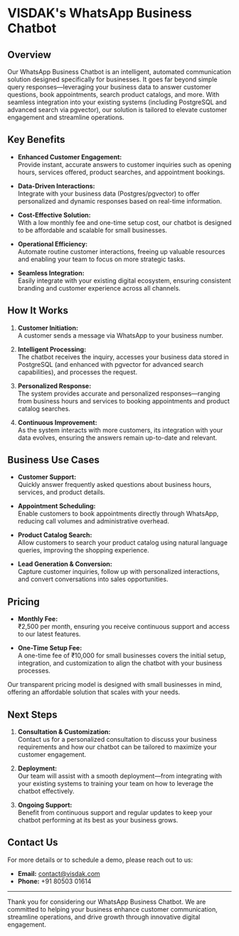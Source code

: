# VISDAK's WhatsApp Business Chatbot

## Overview

Our WhatsApp Business Chatbot is an intelligent, automated communication solution designed specifically for businesses. It goes far beyond simple query responses—leveraging your business data to answer customer questions, book appointments, search product catalogs, and more. With seamless integration into your existing systems (including PostgreSQL and advanced search via pgvector), our solution is tailored to elevate customer engagement and streamline operations.

## Key Benefits

- **Enhanced Customer Engagement:**  
  Provide instant, accurate answers to customer inquiries such as opening hours, services offered, product searches, and appointment bookings.

- **Data-Driven Interactions:**  
  Integrate with your business data (Postgres/pgvector) to offer personalized and dynamic responses based on real-time information.

- **Cost-Effective Solution:**  
  With a low monthly fee and one-time setup cost, our chatbot is designed to be affordable and scalable for small businesses.

- **Operational Efficiency:**  
  Automate routine customer interactions, freeing up valuable resources and enabling your team to focus on more strategic tasks.

- **Seamless Integration:**  
  Easily integrate with your existing digital ecosystem, ensuring consistent branding and customer experience across all channels.

## How It Works

1. **Customer Initiation:**  
   A customer sends a message via WhatsApp to your business number.

2. **Intelligent Processing:**  
   The chatbot receives the inquiry, accesses your business data stored in PostgreSQL (and enhanced with pgvector for advanced search capabilities), and processes the request.

3. **Personalized Response:**  
   The system provides accurate and personalized responses—ranging from business hours and services to booking appointments and product catalog searches.

4. **Continuous Improvement:**  
   As the system interacts with more customers, its integration with your data evolves, ensuring the answers remain up-to-date and relevant.

## Business Use Cases

- **Customer Support:**  
  Quickly answer frequently asked questions about business hours, services, and product details.

- **Appointment Scheduling:**  
  Enable customers to book appointments directly through WhatsApp, reducing call volumes and administrative overhead.

- **Product Catalog Search:**  
  Allow customers to search your product catalog using natural language queries, improving the shopping experience.

- **Lead Generation & Conversion:**  
  Capture customer inquiries, follow up with personalized interactions, and convert conversations into sales opportunities.

## Pricing

- **Monthly Fee:**  
  ₹2,500 per month, ensuring you receive continuous support and access to our latest features.

- **One-Time Setup Fee:**  
  A one-time fee of ₹10,000 for small businesses covers the initial setup, integration, and customization to align the chatbot with your business processes.

Our transparent pricing model is designed with small businesses in mind, offering an affordable solution that scales with your needs.

## Next Steps

1. **Consultation & Customization:**  
   Contact us for a personalized consultation to discuss your business requirements and how our chatbot can be tailored to maximize your customer engagement.

2. **Deployment:**  
   Our team will assist with a smooth deployment—from integrating with your existing systems to training your team on how to leverage the chatbot effectively.

3. **Ongoing Support:**  
   Benefit from continuous support and regular updates to keep your chatbot performing at its best as your business grows.

## Contact Us

For more details or to schedule a demo, please reach out to us:

- **Email:** [contact@visdak.com](mailto:contact@visdak.com)
- **Phone:** +91 80503 01614

---

Thank you for considering our WhatsApp Business Chatbot. We are committed to helping your business enhance customer communication, streamline operations, and drive growth through innovative digital engagement.
